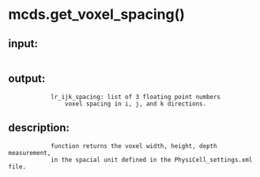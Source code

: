 # mcds.get_voxel_spacing()


## input:
```

```

## output:
```
            lr_ijk_spacing: list of 3 floating point numbers
                voxel spacing in i, j, and k directions.

```

## description:
```
            function returns the voxel width, height, depth measurement,
            in the spacial unit defined in the PhysiCell_settings.xml file.
        
```